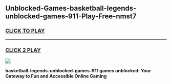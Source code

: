 
## Unblocked-Games-basketball-legends-unblocked-games-911-Play-Free-nmst7
<h3>
<a href="https://premium76.site?title=basketball-legends-unblocked-games-911&ref=17A">CLICK TO PLAY</a></h3>
<hr>

<h3>
<a href="https://premium76.site?title=basketball-legends-unblocked-games-911&ref=17A">CLICK 2 PLAY</a>
  
</h3>

<a href="https://premium76.site?title=basketball-legends-unblocked-games-911&ref=17A"><img src="https://clearcache.store/games.png"></a>


**basketball-legends-unblocked-games-911 games unblocked: Your Gateway to Fun and Accessible Online Gaming**
